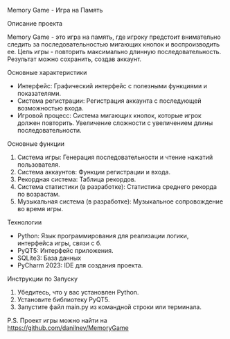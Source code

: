 Memory Game - Игра на Память

Описание проекта

Memory Game - это игра на память, где игроку предстоит внимательно следить за последовательностью мигающих кнопок и воспроизводить ее. Цель игры - повторить максимально длинную последовательность. Результат можно сохранить, создав аккаунт.

Основные характеристики

- Интерфейс: Графический интерфейс с полезными функциями и показателями.
- Система регистрации: Регистрация аккаунта с последующей возможностью входа.
- Игровой процесс: Система мигающих кнопок, которые игрок должен повторить. Увеличение сложности с увеличением длины последовательности.

Основные функции

1. Система игры: Генерация последовательности и чтение нажатий пользователя.
2. Система аккаунтов: Функции регистрации и входа.
3. Рекордная система: Таблица рекордов.
4. Система статистики (в разработке): Статистика среднего рекорда по возрастам.
5. Музыкальная система (в разработке): Музыкальное сопровождение во время игры.

Технологии

- Python: Язык программирования для реализации логики, интерфейса игры, связи с б.
- PyQT5: Интерфейс приложения.
- SQLite3: База данных
- PyCharm 2023: IDE для создания проекта.

Инструкции по Запуску

1. Убедитесь, что у вас установлен Python.
2. Установите библиотеку PyQT5.
3. Запустите файл main.py из командной строки или терминала.


P.S. Проект игры можно найти на https://github.com/danilnev/MemoryGame



